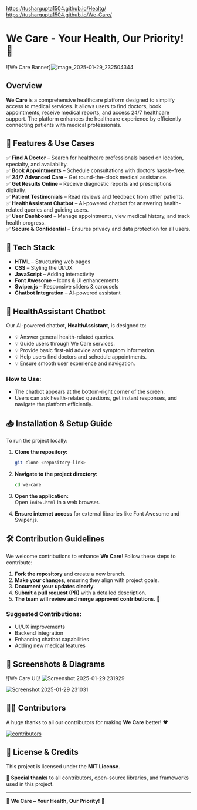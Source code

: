 https://tushargupta1504.github.io/Healtg/ https://tushargupta1504.github.io/We-Care/
# We Care - Your Health, Our Priority! 💙

![We Care Banner]![image_2025-01-29_232504344](https://github.com/user-attachments/assets/94f7ee54-a137-4fe1-8785-05f1c76c3818)


## Overview

**We Care** is a comprehensive healthcare platform designed to simplify access to medical services. It allows users to find doctors, book appointments, receive medical reports, and access 24/7 healthcare support. The platform enhances the healthcare experience by efficiently connecting patients with medical professionals.

## 🌟 Features & Use Cases

✅ **Find A Doctor** – Search for healthcare professionals based on location, specialty, and availability.  
✅ **Book Appointments** – Schedule consultations with doctors hassle-free.  
✅ **24/7 Advanced Care** – Get round-the-clock medical assistance.  
✅ **Get Results Online** – Receive diagnostic reports and prescriptions digitally.  
✅ **Patient Testimonials** – Read reviews and feedback from other patients.  
✅ **HealthAssistant Chatbot** – AI-powered chatbot for answering health-related queries and guiding users.  
✅ **User Dashboard** – Manage appointments, view medical history, and track health progress.  
✅ **Secure & Confidential** – Ensures privacy and data protection for all users.  

## 🚀 Tech Stack

- **HTML** – Structuring web pages
- **CSS** – Styling the UI/UX
- **JavaScript** – Adding interactivity
- **Font Awesome** – Icons & UI enhancements
- **Swiper.js** – Responsive sliders & carousels
- **Chatbot Integration** – AI-powered assistant

## 🤖 HealthAssistant Chatbot

Our AI-powered chatbot, **HealthAssistant**, is designed to:
- 💡 Answer general health-related queries.
- 💡 Guide users through We Care services.
- 💡 Provide basic first-aid advice and symptom information.
- 💡 Help users find doctors and schedule appointments.
- 💡 Ensure smooth user experience and navigation.

### **How to Use:**
- The chatbot appears at the bottom-right corner of the screen.
- Users can ask health-related questions, get instant responses, and navigate the platform efficiently.

## 📥 Installation & Setup Guide

To run the project locally:

1. **Clone the repository:**  
   ```sh
   git clone <repository-link>
   ```

2. **Navigate to the project directory:**  
   ```sh
   cd we-care
   ```

3. **Open the application:**  
   Open `index.html` in a web browser.

4. **Ensure internet access** for external libraries like Font Awesome and Swiper.js.

## 🛠 Contribution Guidelines

We welcome contributions to enhance **We Care**! Follow these steps to contribute:

1. **Fork the repository** and create a new branch.
2. **Make your changes**, ensuring they align with project goals.
3. **Document your updates clearly**.
4. **Submit a pull request (PR)** with a detailed description.
5. **The team will review and merge approved contributions**. 🎉

### **Suggested Contributions:**
- UI/UX improvements
- Backend integration
- Enhancing chatbot capabilities
- Adding new medical features

## 📸 Screenshots & Diagrams

![We Care UI]!
![Screenshot 2025-01-29 231929](https://github.com/user-attachments/assets/aa9c18df-de58-4680-888c-f99ce2a33ea6)

![Screenshot 2025-01-29 231031](https://github.com/user-attachments/assets/f8dc5c0f-97fd-4247-b4bc-7868950add3b)

## 👨‍💻 Contributors

A huge thanks to all our contributors for making **We Care** better! ❤️

[![contributors](https://contrib.rocks/image?repo=tushargupta1504/We-Care)](https://github.com/tushargupta1504/We-Care/graphs/contributors)

## 📜 License & Credits

This project is licensed under the **MIT License**.

🙏 **Special thanks** to all contributors, open-source libraries, and frameworks used in this project.

---

💙 **We Care – Your Health, Our Priority!** 💙

